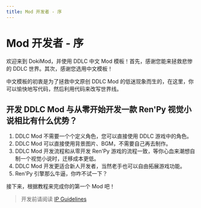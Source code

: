 ```yaml
---
title: Mod 开发者 - 序
---
```


# Mod 开发者 - 序

欢迎来到 DokiMod，并使用 DDLC 中文 Mod 模板！首先，感谢您能来拯救悲惨的 DDLC 世界。其次，感谢您选用中文模板！

中文模板的初衷是为了拯救中文原创 DDLC Mod 的低迷现象而生的，在这里，你可以愉快地写代码，然后利用代码来改写世界线。

## 开发 DDLC Mod 与从零开始开发一款 Ren'Py 视觉小说相比有什么优势？

1. DDLC Mod 不需要一个个定义角色，您可以直接使用 DDLC 游戏中的角色。
1. DDLC Mod 可以直接使用背景图片、BGM，不需要自己再去制作。
1. DDLC Mod 开发流程和从零开发 Ren'Py 游戏的流程一致，等你心血来潮想自制一个视觉小说时，迁移成本更低。
1. DDLC Mod 开发更适合新人开发者，当然老手也可以自由拓展游戏功能。
1. Ren'Py 引擎那么牛逼，你咋不试一下？

接下来，根据教程来完成你的第一个 Mod 吧！

> 开发前请阅读 [IP Guidelines](/ipguidelines)
